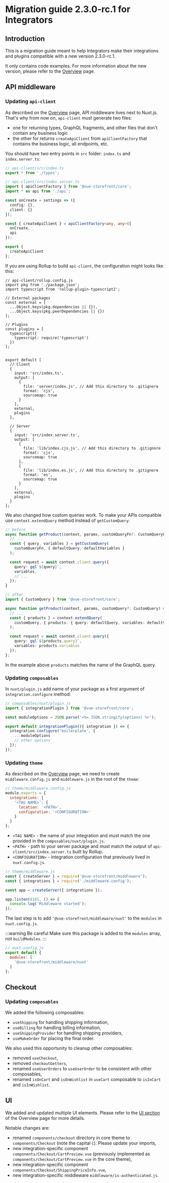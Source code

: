# Migration guide 2.3.0-rc.1 for Integrators

## Introduction

This is a migration guide meant to help Integrators make their integrations and plugins compatible with a new version 2.3.0-rc.1.

It only contains code examples. For more information about the new version, please refer to the [Overview](./overview.md) page.

## API middleware

### Updating `api-client`
As described on the [Overview](./overview.md) page, API middleware lives next to Nuxt.js. That's why from now on, `api-client` must generate two files:
* one for returning types, GraphQL fragments, and other files that don't contain any business logic
* the other for returns `createApiClient` from `apiClientFactory` that contains the business logic, all endpoints, etc.

You should have two entry points in `src` folder: `index.ts` and `index.server.ts`:

```typescript
// api-client/src/index.ts
export * from './types';
```

```typescript
// api-client/src/index.server.ts
import { apiClientFactory } from '@vue-storefront/core';
import * as api from './api';

const onCreate = settings => ({
  config: {},
  client: {}
});

const { createApiClient } = apiClientFactory<any, any>({
  onCreate,
  api
});

export {
  createApiClient
};
```

If you are using Rollup to build `api-client`, the configuration might looks like this:

```javascript{22,36}
// api-client/rollup.config.js
import pkg from './package.json';
import typescript from 'rollup-plugin-typescript2';

// External packages
const external = [
  ...Object.keys(pkg.dependencies || {}),
  ...Object.keys(pkg.peerDependencies || {})
];

// Plugins
const plugins = [
  typescript({
    typescript: require('typescript')
  })
];


export default [
  // Client
  {
    input: 'src/index.ts',
    output: [
      {
        file: 'server/index.js', // Add this directory to .gitignore
        format: 'cjs',
        sourcemap: true
      }
    ],
    external,
    plugins
  },

  // Server
  {
    input: 'src/index.server.ts',
    output: [
      {
        file: 'lib/index.cjs.js', // Add this directory to .gitignore
        format: 'cjs',
        sourcemap: true
      },
      {
        file: 'lib/index.es.js', // Add this directory to .gitignore
        format: 'es',
        sourcemap: true
      }
    ],
    external,
    plugins
  }
];
```

We also changed how custom queries work. To make your APIs compatible use `context.extendQuery` method instead of `getCustomQuery`:

```typescript
// before
async function getProduct(context, params, customQueryFn?: CustomQueryFn) => {
  // ...
  const { query, variables } = getCustomQuery(
    customQueryFn, { defaultQuery, defaultVariables }
  );

  const request = await context.client.query({
    query: gql`${query}`,
    variables,
    // ...
  });
}

// after
import { CustomQuery } from '@vue-storefront/core';

async function getProduct(context, params, customQuery?: CustomQuery) => {
  // ...
  const { products } = context.extendQuery(
    customQuery, { products: { query: defaultQuery, variables: defaultVariables } }
  );

  const request = await context.client.query({
    query: gql`${products.query}`,
    variables: products.variables
  });
};
```

In the example above `products` matches the name of the GraphQL query.

### Updating `composables`

In `nuxt/plugin.js` add name of your package as a first argument of `integration.configure` method:

```javascript
// composables/nuxt/plugin.js
import { integrationPlugin } from '@vue-storefront/core';

const moduleOptions = JSON.parse('<%= JSON.stringify(options) %>');

export default integrationPlugin(({ integration }) => {
  integration.configure('boilerplate', {
    ...moduleOptions
    // other options
  });
});
```

### Updating `theme`

As described on the [Overview](./overview.md) page, we need to create `middleware.config.js` and `middleware.js` in the root of the `theme`:

```javascript
// theme/middleware.config.js
module.exports = {
  integrations: {
    '<TAG NAME>': {
      location: '<PATH>',
      configuration: '<CONFIGURATION>'
    }
  }
};

```

- `<TAG NAME>` - the name of your integration and must match the one provided in the `composables/nuxt/plugin.js`.
- `<PATH>` - path to your server package and must match the output of `api-client/src/index.server.ts` built by Rollup.
- `<CONFIGURATION>` - integration configuration that previously lived in `nuxt.config.js`.

```javascript
// theme/middleware.js
const { createServer } = require('@vue-storefront/middleware');
const { integrations } = require('./middleware.config');

const app = createServer({ integrations });

app.listen(8181, () => {
  console.log('Middleware started');
});
```

The last step is to add `'@vue-storefront/middleware/nuxt'` to the `modules` in `nuxt.config.js`.

:::warning Be careful
Make sure this package is added to the `modules` array, not `buildModules`.
:::

```javascript
// nuxt.config.js
export default {
  modules: [
    '@vue-storefront/middleware/nuxt'
  ]
};
```

## Checkout

### Updating `composables`

We added the following composables:
- `useShipping` for handling shipping information,
- `useBilling` for handling billing information,
- `useShippingProvider` for handling shipping providers,
- `useMakeOrder` for placing the final order.

We also used this opportunity to cleanup other composables:
- removed `useCheckout`,
- removed `checkoutGetters`,
- renamed `useUserOrders` to `useUserOrder` to be consistent with other composables,
- renamed `isOnCart` and `isOnWishlist` in `useCart` composable to `isInCart` and `isInWishlist`.


## UI

We added and updated multiple UI elements. Please refer to the [UI section](./overview.md#ui) of the Overview page for more details.

Notable changes are:
- renamed `components/checkout` directory in core theme to `components/Checkout` (note the capital `C`). Please update your imports,
- new integration-specific component `components/Checkout/CartPreview.vue` (previously implemented as `components/checkout/CartPreview.vue` in the core theme),
- new integration-specific component  `components/Checkout/ShippingPriceInfo.vue`,
- new integration-specific middleware `middleware/is-authenticated.js`.
